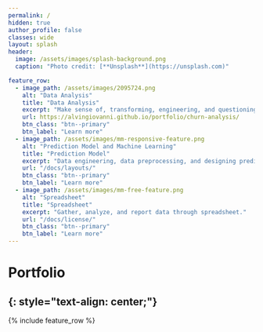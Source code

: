 ```yaml
---
permalink: /
hidden: true
author_profile: false
classes: wide
layout: splash
header:
  image: /assets/images/splash-background.png
  caption: "Photo credit: [**Unsplash**](https://unsplash.com)"

feature_row:
  - image_path: /assets/images/2095724.png
    alt: "Data Analysis"
    title: "Data Analysis"
    excerpt: "Make sense of, transforming, engineering, and questioning data to find useful information."
    url: https://alvingiovanni.github.io/portfolio/churn-analysis/
    btn_class: "btn--primary"
    btn_label: "Learn more"
  - image_path: /assets/images/mm-responsive-feature.png
    alt: "Prediction Model and Machine Learning"
    title: "Prediction Model"
    excerpt: "Data engineering, data preprocessing, and designing prediction model with machine learning."
    url: "/docs/layouts/"
    btn_class: "btn--primary"
    btn_label: "Learn more"
  - image_path: /assets/images/mm-free-feature.png
    alt: "Spreadsheet"
    title: "Spreadsheet"
    excerpt: "Gather, analyze, and report data through spreadsheet."
    url: "/docs/license/"
    btn_class: "btn--primary"
    btn_label: "Learn more"      
---
```

# Portfolio
{: style="text-align: center;"}
---
{% include feature_row %}

